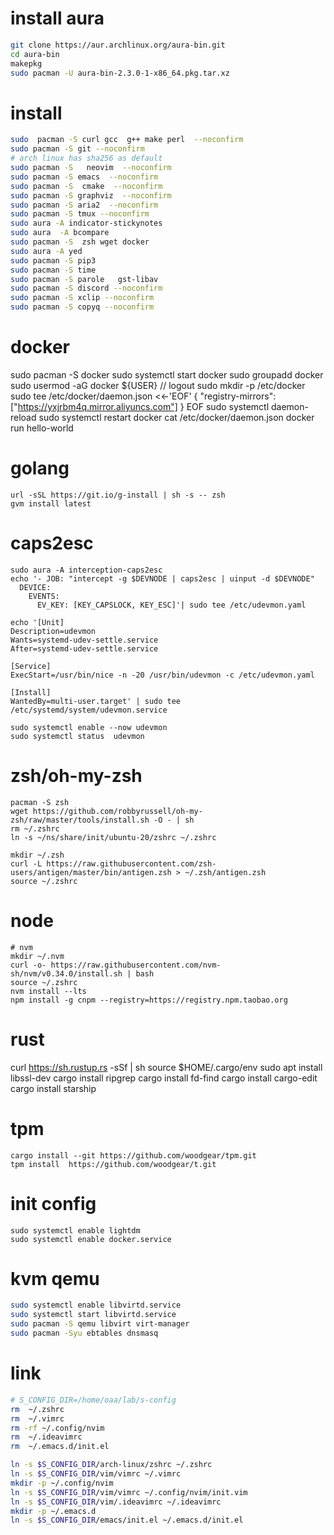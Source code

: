 # install aura
```sh
git clone https://aur.archlinux.org/aura-bin.git
cd aura-bin
makepkg
sudo pacman -U aura-bin-2.3.0-1-x86_64.pkg.tar.xz
```
# install 
```sh
sudo  pacman -S curl gcc  g++ make perl  --noconfirm 
sudo pacman -S git --noconfirm
# arch linux has sha256 as default
sudo pacman -S   neovim  --noconfirm
sudo pacman -S emacs  --noconfirm
sudo pacman -S  cmake  --noconfirm
sudo pacman -S graphviz  --noconfirm 
sudo pacman -S aria2  --noconfirm
sudo pacman -S tmux --noconfirm
sudo aura -A indicator-stickynotes
sudo aura  -A bcompare
sudo pacman -S  zsh wget docker
sudo aura -A yed
sudo pacman -S pip3
sudo pacman -S time
sudo pacman -S parole 	gst-libav
sudo pacman -S discord --noconfirm
sudo pacman -S xclip --noconfirm
sudo pacman -S copyq --noconfirm
```
# docker
sudo pacman -S docker
sudo systemctl start docker
sudo groupadd docker
sudo usermod -aG docker ${USER}
// logout
sudo mkdir -p /etc/docker
sudo tee /etc/docker/daemon.json <<-'EOF'
{
  "registry-mirrors": ["https://yxjrbm4q.mirror.aliyuncs.com"]
}
EOF
sudo systemctl daemon-reload
sudo systemctl restart docker
cat /etc/docker/daemon.json
docker run hello-world

# golang
```
url -sSL https://git.io/g-install | sh -s -- zsh
gvm install latest 
```

# caps2esc
```
sudo aura -A interception-caps2esc 
echo '- JOB: "intercept -g $DEVNODE | caps2esc | uinput -d $DEVNODE"
  DEVICE:
    EVENTS:
      EV_KEY: [KEY_CAPSLOCK, KEY_ESC]'| sudo tee /etc/udevmon.yaml

echo '[Unit]
Description=udevmon
Wants=systemd-udev-settle.service
After=systemd-udev-settle.service

[Service]
ExecStart=/usr/bin/nice -n -20 /usr/bin/udevmon -c /etc/udevmon.yaml

[Install]
WantedBy=multi-user.target' | sudo tee /etc/systemd/system/udevmon.service

sudo systemctl enable --now udevmon
sudo systemctl status  udevmon
```

# zsh/oh-my-zsh
```
pacman -S zsh
wget https://github.com/robbyrussell/oh-my-zsh/raw/master/tools/install.sh -O - | sh
rm ~/.zshrc
ln -s ~/ns/share/init/ubuntu-20/zshrc ~/.zshrc

mkdir ~/.zsh
curl -L https://raw.githubusercontent.com/zsh-users/antigen/master/bin/antigen.zsh > ~/.zsh/antigen.zsh
source ~/.zshrc
```

# node
```
# nvm 
mkdir ~/.nvm
curl -o- https://raw.githubusercontent.com/nvm-sh/nvm/v0.34.0/install.sh | bash
source ~/.zshrc
nvm install --lts
npm install -g cnpm --registry=https://registry.npm.taobao.org
```

# rust
curl https://sh.rustup.rs -sSf | sh
source $HOME/.cargo/env
sudo apt install libssl-dev
cargo install ripgrep
cargo install fd-find
cargo install cargo-edit
cargo install starship

# tpm
```
cargo install --git https://github.com/woodgear/tpm.git
tpm install  https://github.com/woodgear/t.git
```
# init config
```
sudo systemctl enable lightdm
sudo systemctl enable docker.service
```
# kvm qemu
```sh
sudo systemctl enable libvirtd.service
sudo systemctl start libvirtd.service
sudo pacman -S qemu libvirt virt-manager
sudo pacman -Syu ebtables dnsmasq
```

# link
```bash
# S_CONFIG_DIR=/home/oaa/lab/s-config
rm  ~/.zshrc
rm  ~/.vimrc
rm -rf ~/.config/nvim
rm  ~/.ideavimrc
rm  ~/.emacs.d/init.el

ln -s $S_CONFIG_DIR/arch-linux/zshrc ~/.zshrc
ln -s $S_CONFIG_DIR/vim/vimrc ~/.vimrc
mkdir -p ~/.config/nvim
ln -s $S_CONFIG_DIR/vim/vimrc ~/.config/nvim/init.vim
ln -s $S_CONFIG_DIR/vim/.ideavimrc ~/.ideavimrc
mkdir -p ~/.emacs.d
ln -s $S_CONFIG_DIR/emacs/init.el ~/.emacs.d/init.el
```